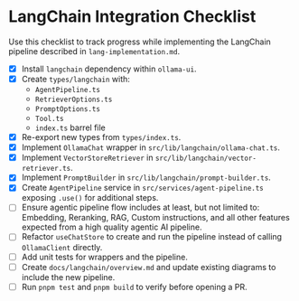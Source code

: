# LangChain Integration Checklist

Use this checklist to track progress while implementing the LangChain pipeline described in `lang-implementation.md`.

- [x] Install `langchain` dependency within `ollama-ui`.
- [x] Create `types/langchain` with:
  - `AgentPipeline.ts`
  - `RetrieverOptions.ts`
  - `PromptOptions.ts`
  - `Tool.ts`
  - `index.ts` barrel file
- [x] Re-export new types from `types/index.ts`.
- [x] Implement `OllamaChat` wrapper in `src/lib/langchain/ollama-chat.ts`.
- [x] Implement `VectorStoreRetriever` in `src/lib/langchain/vector-retriever.ts`.
- [x] Implement `PromptBuilder` in `src/lib/langchain/prompt-builder.ts`.
- [x] Create `AgentPipeline` service in `src/services/agent-pipeline.ts` exposing `.use()` for additional steps.
- [ ] Ensure agentic pipeline flow includes at least, but not limited to: Embedding, Reranking, RAG, Custom instructions, and all other features expected from a high quality agentic AI pipeline.
- [ ] Refactor `useChatStore` to create and run the pipeline instead of calling `OllamaClient` directly.
- [ ] Add unit tests for wrappers and the pipeline.
- [ ] Create `docs/langchain/overview.md` and update existing diagrams to include the new pipeline.
- [ ] Run `pnpm test` and `pnpm build` to verify before opening a PR.
